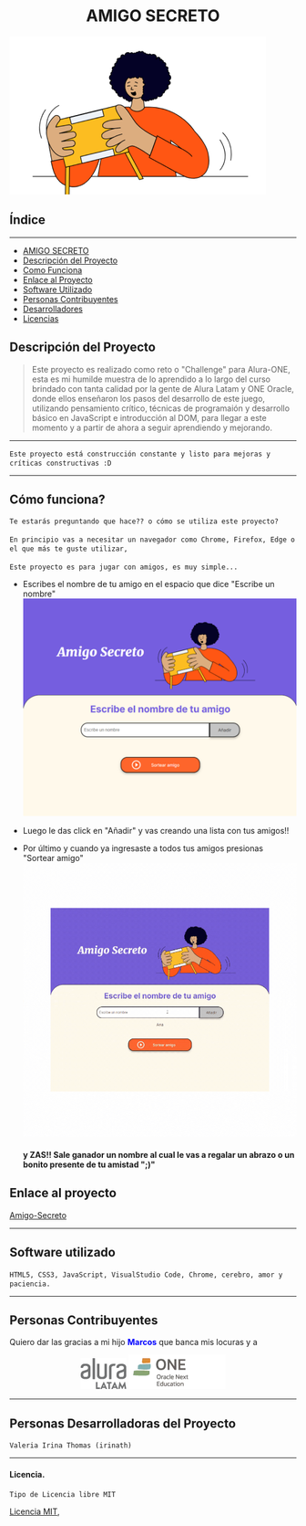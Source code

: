 <h1 align="center"> AMIGO SECRETO </h1>



![Portada](./assets/amigo-secreto.png)


## Índice
---

* [AMIGO SECRETO](#Portada)
* [Descripción del Proyecto](#descripción-del-proyecto)
* [Como Funciona](#cómo-funciona)
* [Enlace al Proyecto](#enlace-al-proyecto)
* [Software Utilizado](#software-utilizado)
* [Personas Contribuyentes](#personas-contribuyentes)
* [Desarrolladores](#personas-desarrolladoras-del-proyecto)
* [Licencias](#licencia)


## Descripción del Proyecto
> Este proyecto es realizado como reto o "Challenge" para Alura-ONE, esta es mi humilde muestra de lo aprendido a lo largo del curso brindado con tanta calidad por la gente de Alura Latam y ONE Oracle, donde ellos enseñaron los pasos del desarrollo de este juego, utilizando pensamiento crítico, técnicas de programaión y desarrollo básico en JavaScript e introducción al DOM, para llegar a este momento y a partir de ahora a seguir aprendiendo y mejorando.
---
    Este proyecto está construcción constante y listo para mejoras y críticas constructivas :D
---

Cómo funciona?
---
    Te estarás preguntando que hace?? o cómo se utiliza este proyecto?

    En principio vas a necesitar un navegador como Chrome, Firefox, Edge o el que más te guste utilizar,

    Este proyecto es para jugar con amigos, es muy simple...
   * Escribes el nombre de tu amigo en el espacio que dice "Escribe un nombre"
    ![Imagen Amigo](./assets/Amigo.png)
   * Luego le das click en "Añadir" y vas creando una lista con tus amigos!!
    
   * Por último y cuando ya ingresaste a todos tus amigos presionas "Sortear amigo" 
   ![Video](./assets/AmigoSecreto.gif)

     #### y ZAS!! Sale ganador un nombre al cual le vas a regalar un abrazo o un bonito presente de tu amistad ";)" 



Enlace al proyecto
---

[Amigo-Secreto](https://github.com/Irinath/challenge-amigo-secreto_esp-main.git)

---

Software utilizado
---

    HTML5, CSS3, JavaScript, VisualStudio Code, Chrome, cerebro, amor y paciencia.
---

Personas Contribuyentes
---

Quiero dar las gracias a mi hijo <span style="color: blue"><strong>Marcos</strong></span> que banca mis locuras y a
  <p align="center"><img src = "./assets/image.png" alt="Alura"> <img src = "./assets/imageONE.png" alt="ONE"></p>

---


Personas Desarrolladoras del Proyecto
---
   
    Valeria Irina Thomas (irinath)
---

#### Licencia.
    Tipo de Licencia libre MIT
<a href="./Licencia.md">Licencia MIT</a>,
    